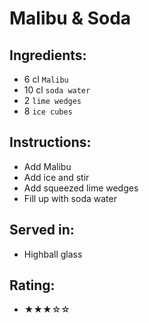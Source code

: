 # Malibu & Soda

## Ingredients:
- 6 cl `Malibu`
- 10 cl `soda water`
- 2 `lime wedges`
- 8 `ice cubes`

## Instructions:
- Add Malibu
- Add ice and stir
- Add squeezed lime wedges
- Fill up with soda water

## Served in:
- Highball glass

## Rating:
- ★★★☆☆